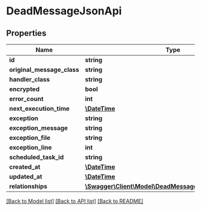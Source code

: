 # DeadMessageJsonApi

## Properties
Name | Type | Description | Notes
------------ | ------------- | ------------- | -------------
**id** | **string** |  | [optional] 
**original_message_class** | **string** |  | 
**handler_class** | **string** |  | 
**encrypted** | **bool** |  | 
**error_count** | **int** |  | 
**next_execution_time** | [**\DateTime**](\DateTime.md) |  | 
**exception** | **string** |  | 
**exception_message** | **string** |  | 
**exception_file** | **string** |  | 
**exception_line** | **int** |  | 
**scheduled_task_id** | **string** |  | [optional] 
**created_at** | [**\DateTime**](\DateTime.md) |  | 
**updated_at** | [**\DateTime**](\DateTime.md) |  | [optional] 
**relationships** | [**\Swagger\Client\Model\DeadMessageJsonApiRelationships**](DeadMessageJsonApiRelationships.md) |  | [optional] 

[[Back to Model list]](../../README.md#documentation-for-models) [[Back to API list]](../../README.md#documentation-for-api-endpoints) [[Back to README]](../../README.md)

